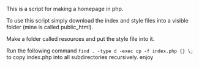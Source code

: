 This is a script for making a homepage in php. 

To use this script simply download the index and style files into a visible folder (mine is called public_html).

Make a folder called resources and put the style file into it.

Run the following command `find . -type d -exec cp -f index.php {} \;` to copy index.php into all subdirectories recursively.
enjoy
